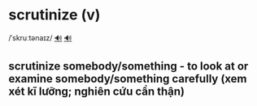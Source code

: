 # scrutinize (v)

/ˈskruːtənaɪz/ [🔊](https://www.oxfordlearnersdictionaries.com/media/english/uk_pron/s/scr/scrut/scrutinize__gb_3.mp3) [🔊](https://www.oxfordlearnersdictionaries.com/media/english/us_pron/s/scr/scrut/scrutinize__us_1.mp3)

## scrutinize somebody/something - to look at or examine somebody/something carefully (xem xét kĩ lưỡng; nghiên cứu cẩn thận)